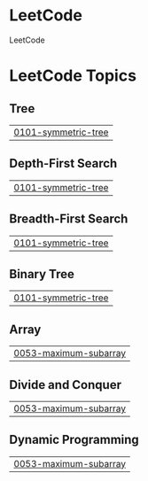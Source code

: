 # LeetCode
LeetCode

<!---LeetCode Topics Start-->
# LeetCode Topics
## Tree
|  |
| ------- |
| [0101-symmetric-tree](https://github.com/aatefnsn/LeetCode/tree/master/0101-symmetric-tree) |
## Depth-First Search
|  |
| ------- |
| [0101-symmetric-tree](https://github.com/aatefnsn/LeetCode/tree/master/0101-symmetric-tree) |
## Breadth-First Search
|  |
| ------- |
| [0101-symmetric-tree](https://github.com/aatefnsn/LeetCode/tree/master/0101-symmetric-tree) |
## Binary Tree
|  |
| ------- |
| [0101-symmetric-tree](https://github.com/aatefnsn/LeetCode/tree/master/0101-symmetric-tree) |
## Array
|  |
| ------- |
| [0053-maximum-subarray](https://github.com/aatefnsn/LeetCode/tree/master/0053-maximum-subarray) |
## Divide and Conquer
|  |
| ------- |
| [0053-maximum-subarray](https://github.com/aatefnsn/LeetCode/tree/master/0053-maximum-subarray) |
## Dynamic Programming
|  |
| ------- |
| [0053-maximum-subarray](https://github.com/aatefnsn/LeetCode/tree/master/0053-maximum-subarray) |
<!---LeetCode Topics End-->